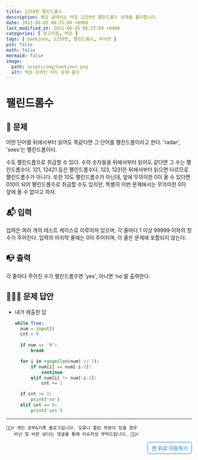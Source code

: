```yaml
---
title: 1259번 팰린드롬수
description: 해당 글에서는 백준 1259번 팰린드롬수 문제를 풀이합니다.
date: 2023-06-05 08:25:09 +0900
last_modified_at: 2023-06-05 08:25:09 +0900
categories: [ 알고리즘, 백준 ]
tags: [ baekjoon, 1259번, 팰린드롬수, 파이썬 ]
pin: false
math: false
mermaid: false
image:
  path: assets/img/baekjoon.png
  alt: 백준 온라인 저지 문제 풀이
---
```

    
# 팰린드롬수
## 📃 문제
어떤 단어를 뒤에서부터 읽어도 똑같다면 그 단어를 팰린드롬이라고 한다. 'radar', 'sees'는 팰린드롬이다.

수도 팰린드롬으로 취급할 수 있다. 수의 숫자들을 뒤에서부터 읽어도 같다면 그 수는 팰린드롬수다. 121, 12421 등은 팰린드롬수다. 123, 1231은 뒤에서부터 읽으면 다르므로 팰린드롬수가 아니다. 또한 10도 팰린드롬수가 아닌데, 앞에 무의미한 0이 올 수 있다면 010이 되어 팰린드롬수로 취급할 수도 있지만, 특별히 이번 문제에서는 무의미한 0이 앞에 올 수 없다고 하자.

## 📬 입력
입력은 여러 개의 테스트 케이스로 이루어져 있으며, 각 줄마다 1 이상 99999 이하의 정수가 주어진다. 입력의 마지막 줄에는 0이 주어지며, 이 줄은 문제에 포함되지 않는다.

## 📭 출력
각 줄마다 주어진 수가 팰린드롬수면 'yes', 아니면 'no'를 출력한다.

## 🙆🏻‍♂️ 문제 답안

- 내가 제출한 답
    ```python
    while True:
      num = input()
      cnt = 0
      
      if num == '0':
          break

      for i in range(len(num) // 2):
          if num[i] == num[-i-1]:
              continue
          elif num[i] != num[-i-1]:
              cnt += 1

      if cnt >= 1:
          print('no')
      elif cnt == 0:
          print('yes')
    ```

***

    🙋🏻‍♂️ 개인 공부&기록 블로그입니다. 오류나 틀린 부분이 있을 경우 
       비난 및 비판 보다는 댓글을 통해 이슈작성 부탁드립니다. 🙋🏻‍♂️

<a href="#" style="display: inline-block; padding: 5px 10px; color: #007bff; text-decoration: none; border: 0.5px solid #007bff; border-radius: 5px; float: right;">맨 위로 이동하기</a>